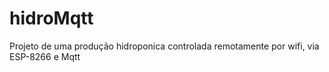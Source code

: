 ﻿# hidroMqtt

Projeto de uma produção hidroponica controlada remotamente por wifi, via ESP-8266 e Mqtt
